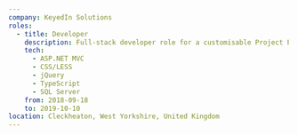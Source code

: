 ```yaml
---
company: KeyedIn Solutions
roles:
  - title: Developer
    description: Full-stack developer role for a customisable Project Portfolio Management SaaS product.<br><br>Initially joined as a member of the hot-fix team and later joined one of the feature teams to help successfully deliver version 6.5 of the product, which included notable features such as Integrated Portfolio Resourcing and the KeyedIn Portal. <br><br>Not ashamed to admit that I wrote a lot of jQuery in this role.
    tech:
      - ASP.NET MVC
      - CSS/LESS
      - jQuery
      - TypeScript
      - SQL Server
    from: 2018-09-18
    to: 2019-10-10
location: Cleckheaton, West Yorkshire, United Kingdom
---
```

